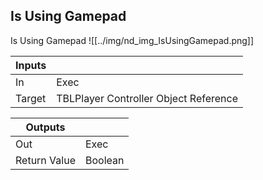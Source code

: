 ## Is Using Gamepad
Is Using Gamepad
![[../img/nd_img_IsUsingGamepad.png]]

|Inputs||
|--|--|
| In | Exec |
| Target | TBLPlayer Controller Object Reference |

|Outputs||
|--|--|
| Out | Exec |
| Return Value | Boolean |
